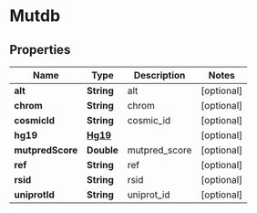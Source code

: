 

# Mutdb


## Properties

| Name | Type | Description | Notes |
|------------ | ------------- | ------------- | -------------|
|**alt** | **String** | alt |  [optional] |
|**chrom** | **String** | chrom |  [optional] |
|**cosmicId** | **String** | cosmic_id |  [optional] |
|**hg19** | [**Hg19**](Hg19.md) |  |  [optional] |
|**mutpredScore** | **Double** | mutpred_score |  [optional] |
|**ref** | **String** | ref |  [optional] |
|**rsid** | **String** | rsid |  [optional] |
|**uniprotId** | **String** | uniprot_id |  [optional] |




